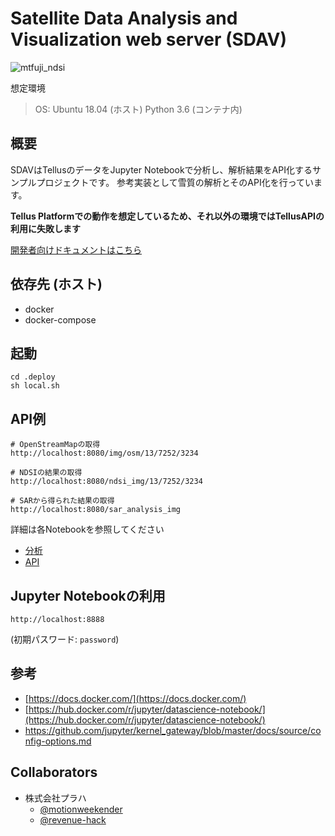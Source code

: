 # Satellite Data Analysis and Visualization web server (SDAV)

![mtfuji_ndsi](https://user-images.githubusercontent.com/8220075/52929715-e6aa4c80-3388-11e9-887b-127ba1dca1dd.png)

想定環境
> OS: Ubuntu 18.04 (ホスト)
> Python 3.6 (コンテナ内)


## 概要
SDAVはTellusのデータをJupyter Notebookで分析し、解析結果をAPI化するサンプルプロジェクトです。
参考実装として雪質の解析とそのAPI化を行っています。

**Tellus Platformでの動作を想定しているため、それ以外の環境ではTellusAPIの利用に失敗します**

[開発者向けドキュメントはこちら](https://tellusxdp.github.io/sdav/)


## 依存先 (ホスト)
- docker
- docker-compose


## 起動
```
cd .deploy
sh local.sh
```


## API例
```
# OpenStreamMapの取得
http://localhost:8080/img/osm/13/7252/3234

# NDSIの結果の取得
http://localhost:8080/ndsi_img/13/7252/3234

# SARから得られた結果の取得
http://localhost:8080/sar_analysis_img
```

詳細は各Notebookを参照してください
* [分析](https://github.com/tellusxdp/sdav/tree/master/notebooks/analysis)
* [API](https://github.com/tellusxdp/sdav/blob/master/notebooks/api/get_image_api.ipynb)


## Jupyter Notebookの利用
```
http://localhost:8888
```

(初期パスワード: `password`)


## 参考
* [https://docs.docker.com/](https://docs.docker.com/)
* [https://hub.docker.com/r/jupyter/datascience-notebook/](https://hub.docker.com/r/jupyter/datascience-notebook/) 
* [https://github.com/jupyter/kernel_gateway/blob/master/docs/source/config-options.md
](https://github.com/jupyter/kernel_gateway/blob/master/docs/source/config-options.md)


## Collaborators
* 株式会社プラハ
  * [@motionweekender](https://www.instagram.com/motionweekender/)
  * [@revenue-hack](https://github.com/revenue-hack)

